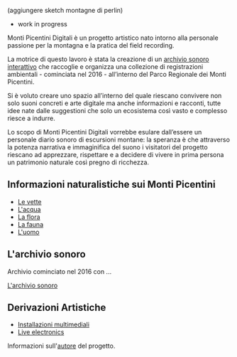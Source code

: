 (aggiungere sketch montagne di perlin)

 - work in progress

Monti Picentini Digitali è un progetto artistico nato intorno alla personale passione per la montagna e la pratica del field recording. 

La motrice di questo lavoro è stata la creazione di un [archivio sonoro interattivo](https://bergsound.github.io/MontiPicentiniDigitali/ArchivioSonoro/) che raccoglie e organizza una collezione di registrazioni ambientali - cominciata nel 2016 - all’interno del Parco Regionale dei Monti Picentini. 

Si è voluto creare uno spazio all’interno del quale riescano convivere non solo suoni concreti e arte digitale ma anche informazioni e racconti, tutte idee nate dalle suggestioni che solo un ecosistema così vasto e complesso riesce a indurre. 

Lo scopo di Monti Picentini Digitali vorrebbe esulare dall’essere un personale diario sonoro di escursioni montane: la speranza è che attraverso la potenza narrativa e immaginifica del suono i visitatori del progetto riescano ad apprezzare, rispettare e a decidere di vivere in prima persona un patrimonio naturale così pregno di ricchezza. 

## Informazioni naturalistiche sui Monti Picentini

- [Le vette](https://bergsound.github.io/MontiPicentiniDigitali/Vette/)
- [L'acqua](https://bergsound.github.io/MontiPicentiniDigitali/Acqua/)
- [La flora](https://bergsound.github.io/MontiPicentiniDigitali/Flora/)
- [La fauna](https://bergsound.github.io/MontiPicentiniDigitali/Fauna/)
- [L'uomo](https://bergsound.github.io/MontiPicentiniDigitali/Uomo/)


## L'archivio sonoro
Archivio cominciato nel 2016 con ...

[L'archivio sonoro](https://bergsound.github.io/MontiPicentiniDigitali/ArchivioSonoro/)




## Derivazioni Artistiche
- [Installazioni multimediali](https://bergsound.github.io/MontiPicentiniDigitali/InstallazioniSonore/)
- [Live electronics](https://bergsound.github.io/MontiPicentiniDigitali/PicentiniMix/)


Informazioni sull'[autore](https://bergsound.github.io/MontiPicentiniDigitali/About/) del progetto.




